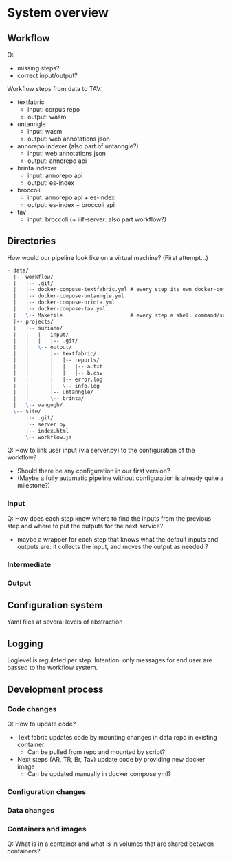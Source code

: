 # System overview

## Workflow

Q: 
- missing steps? 
- correct input/output?

Workflow steps from data to TAV:
- textfabric
  - input: corpus repo
  - output: wasm
- untanngle 
  - input: wasm
  - output: web annotations json
- annorepo indexer (also part of untanngle?)
  - input: web annotations json
  - output: annorepo api
- brinta indexer
  - input: annorepo api 
  - output: es-index
- broccoli
  - input: annorepo api + es-index
  - output: es-index + broccoli api
- tav
  - input: broccoli (+ iiif-server: also part workflow?)

## Directories
How would our pipeline look like on a virtual machine?
(First attempt...)

```md
- data/
  |-- workflow/ 
  |   |-- .git/
  |   |-- docker-compose-textfabric.yml # every step its own docker-compose setup, or one big yml?
  |   |-- docker-compose-untanngle.yml
  |   |-- docker-compose-brinta.yml
  |   |-- docker-compose-tav.yml
  |   \-- Makefile                      # every step a shell command/script?
  |-- projects/
  |   |-- suriano/
  |   |   |-- input/
  |   |   |   |-- .git/
  |   |   \-- output/
  |   |       |-- textfabric/
  |   |       |   |-- reports/
  |   |       |   |   |-- a.txt
  |   |       |   |   |-- b.csv
  |   |       |   |-- error.log
  |   |       |   \-- info.log
  |   |       |-- untanngle/
  |   |       \-- brinta/
  |   \-- vangogh/
  \-- site/
      |-- .git/
      |-- server.py
      |-- index.html
      \-- workflow.js
```

Q: How to link user input (via server.py) to the configuration of the workflow?
- Should there be any configuration in our first version?
- (Maybe a fully automatic pipeline without configuration is already quite a milestone?)

### Input
Q: How does each step know where to find the inputs from the previous step and where to put the outputs for the next service?
- maybe a wrapper for each step that knows what the default inputs and outputs are: it collects the input, and moves the output as needed ?

### Intermediate

### Output

## Configuration system

Yaml files at several levels of abstraction

## Logging

Loglevel is regulated per step.
Intention: only messages for end user are passed to the workflow system.

## Development process

### Code changes
Q: How to update code?
- Text fabric updates code by mounting changes in data repo in existing container
  - Can be pulled from repo and mounted by script?
- Next steps (AR, TR, Br, Tav) update code by providing new docker image
  - Can be updated manually in docker compose yml?

### Configuration changes

### Data changes

### Containers and images

Q: What is in a container and what is in volumes that are shared between containers?

